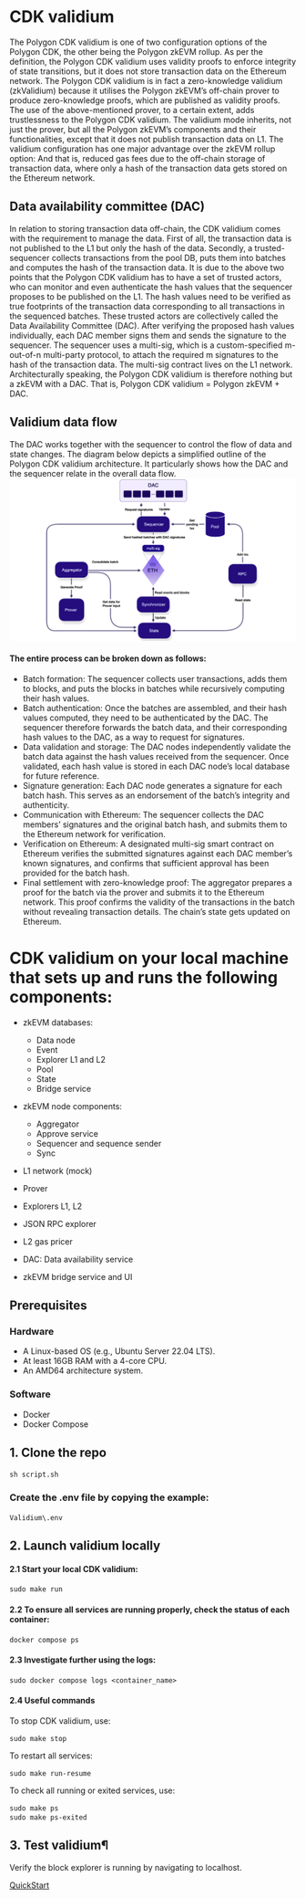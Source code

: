 # CDK validium
The Polygon CDK validium is one of two configuration options of the Polygon CDK, the other being the Polygon zkEVM rollup.
As per the definition, the Polygon CDK validium uses validity proofs to enforce integrity of state transitions, but it does not store transaction data on the Ethereum network.
The Polygon CDK validium is in fact a zero-knowledge validium (zkValidium) because it utilises the Polygon zkEVM’s off-chain prover to produce zero-knowledge proofs, which are published as validity proofs.
The use of the above-mentioned prover, to a certain extent, adds trustlessness to the Polygon CDK validium.
The validium mode inherits, not just the prover, but all the Polygon zkEVM’s components and their functionalities, except that it does not publish transaction data on L1.
The validium configuration has one major advantage over the zkEVM rollup option: And that is, reduced gas fees due to the off-chain storage of transaction data, where only a hash of the transaction data gets stored on the Ethereum network.

## Data availability committee (DAC)

In relation to storing transaction data off-chain, the CDK validium comes with the requirement to manage the data.
First of all, the transaction data is not published to the L1 but only the hash of the data.
Secondly, a trusted-sequencer collects transactions from the pool DB, puts them into batches and computes the hash of the transaction data.
It is due to the above two points that the Polygon CDK validium has to have a set of trusted actors, who can monitor and even authenticate the hash values that the sequencer proposes to be published on the L1.
The hash values need to be verified as true footprints of the transaction data corresponding to all transactions in the sequenced batches.
These trusted actors are collectively called the Data Availability Committee (DAC).
After verifying the proposed hash values individually, each DAC member signs them and sends the signature to the sequencer.
The sequencer uses a multi-sig, which is a custom-specified m-out-of-n multi-party protocol, to attach the required m signatures to the hash of the transaction data. The multi-sig contract lives on the L1 network.
Architecturally speaking, the Polygon CDK validium is therefore nothing but a zkEVM with a DAC. That is, Polygon CDK validium = Polygon zkEVM + DAC.

## Validium data flow
The DAC works together with the sequencer to control the flow of data and state changes.
The diagram below depicts a simplified outline of the Polygon CDK validium architecture. It particularly shows how the DAC and the sequencer relate in the overall data flow.
![Validium data flow](cdk-val-dac-02.png)

#### The entire process can be broken down as follows:

 - Batch formation: The sequencer collects user transactions, adds them to blocks, and puts the blocks in batches while recursively computing their hash values.
 - Batch authentication: Once the batches are assembled, and their hash values computed, they need to be authenticated by the DAC. The sequencer therefore forwards the batch data, and their corresponding hash values to the DAC, as a way to request for signatures.
- Data validation and storage: The DAC nodes independently validate the batch data against the hash values received from the sequencer. Once validated, each hash value is stored in each DAC node’s local database for future reference.
- Signature generation: Each DAC node generates a signature for each batch hash. This serves as an endorsement of the batch’s integrity and authenticity.
- Communication with Ethereum: The sequencer collects the DAC members’ signatures and the original batch hash, and submits them to the Ethereum network for verification.
- Verification on Ethereum: A designated multi-sig smart contract on Ethereum verifies the submitted signatures against each DAC member’s known signatures, and confirms that sufficient approval has been provided for the batch hash.
- Final settlement with zero-knowledge proof: The aggregator prepares a proof for the batch via the prover and submits it to the Ethereum network. This proof confirms the validity of the transactions in the batch without revealing transaction details. The chain’s state gets updated on Ethereum.


# CDK validium on your local machine that sets up and runs the following components:

- zkEVM databases:
  - Data node
  - Event
  - Explorer L1 and L2
  - Pool
  - State
  - Bridge service

- zkEVM node components:
  - Aggregator
  - Approve service
  - Sequencer and sequence sender
  - Sync

- L1 network (mock)

- Prover

- Explorers L1, L2

- JSON RPC explorer

- L2 gas pricer

- DAC: Data availability service

- zkEVM bridge service and UI
## Prerequisites
### Hardware
- A Linux-based OS (e.g., Ubuntu Server 22.04 LTS).
- At least 16GB RAM with a 4-core CPU.
- An AMD64 architecture system.
### Software
- Docker
- Docker Compose

## 1. Clone the repo
```
sh script.sh 
```
### Create the .env file by copying the example:
```
Validium\.env
```
## 2. Launch validium locally

#### 2.1 Start your local CDK validium:
```
sudo make run
```
#### 2.2 To ensure all services are running properly, check the status of each container:
```
docker compose ps
```
#### 2.3 Investigate further using the logs:
```
sudo docker compose logs <container_name>
```
#### 2.4 Useful commands

To stop CDK validium, use:
```
sudo make stop
```
To restart all services:
```
sudo make run-resume
```
To check all running or exited services, use:
```
sudo make ps
sudo make ps-exited
```
## 3. Test validium¶

Verify the block explorer is running by navigating to localhost.

[QuickStart](https://docs.polygon.technology/cdk/get-started/quickstart-validium/)